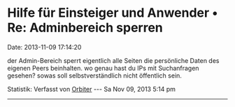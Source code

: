 Hilfe für Einsteiger und Anwender • Re: Adminbereich sperren
============================================================

Date: 2013-11-09 17:14:20

der Admin-Bereich sperrt eigentlich alle Seiten die persönliche Daten
des eigenen Peers beinhalten. wo genau hast du IPs mit Suchanfragen
gesehen? sowas soll selbstverständlich nicht öffentlich sein.

Statistik: Verfasst von
[Orbiter](http://forum.yacy-websuche.de/memberlist.php?mode=viewprofile&u=2)
--- Sa Nov 09, 2013 5:14 pm

------------------------------------------------------------------------
